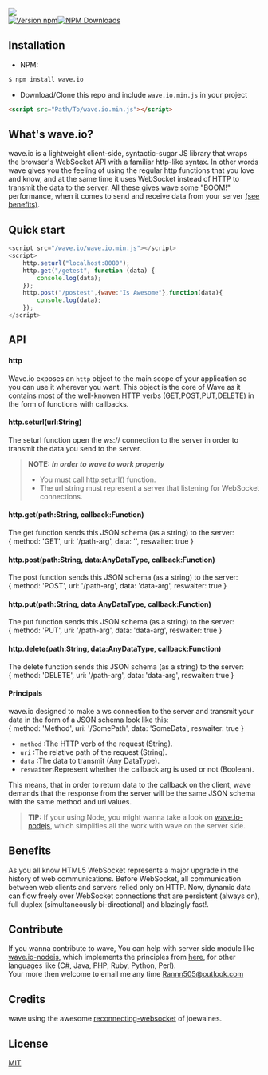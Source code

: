 [<img src="https://raw.githubusercontent.com/rannn505/wave.io/master/assets/wave.io.png">](https://github.com/rannn505/wave.io)<br/>
[![Version npm](https://img.shields.io/npm/v/wave.io.svg?style=flat-square)](https://www.npmjs.com/package/wave.io)[![NPM Downloads](https://img.shields.io/npm/dt/wave.io.svg?style=flat-square)](https://www.npmjs.com/package/wave.io)

## Installation

- NPM:
```bash
$ npm install wave.io
```
<!--- CDN:
``` html
<script src="https://cdn.jsdelivr.net/angular.ngscopestorage/latest/ngscopestorage.min.js"></script>
```-->
- Download/Clone this repo and include `wave.io.min.js` in your project
``` html
<script src="Path/To/wave.io.min.js"></script>
```

## What's wave.io?

wave.io is a lightweight client-side, syntactic-sugar JS library that wraps the browser's WebSocket API with a familiar http-like syntax.
In other words wave gives you the feeling of using the regular http functions that you love and know, and at the same time it uses WebSocket instead of HTTP to transmit the data to the server.
All these gives wave some "BOOM!" performance, when it comes to send and receive data from your server [(see benefits)](#Benefits).

## Quick start

```javascript
<script src="/wave.io/wave.io.min.js"></script>
<script>
    http.seturl("localhost:8080");   
    http.get("/getest", function (data) {
        console.log(data);
    });
    http.post("/postest",{wave:"Is Awesome"},function(data){
        console.log(data);
    });
</script>
```

## API

#### http
  
  Wave.io exposes an `http` object to the main scope of your application so you can use it wherever you want.
  This object is the core of Wave as it contains most of the well-knowen HTTP verbs (GET,POST,PUT,DELETE) in the form of functions with callbacks.

#### http.seturl(url:String)
  
  The seturl function open the ws:// connection to the server in order to transmit the data you send to the server.
  > **NOTE:** ***In order to wave to work properly***
  > - You must call http.seturl() function.
  > - The url string must represent a server that listening for WebSocket connections.
   
#### http.get(path:String, callback:Function)

  The get function sends this JSON schema (as a string) to the server:<br/> 
  { method: 'GET', uri: '/path-arg', data: '', reswaiter: true }

#### http.post(path:String, data:AnyDataType, callback:Function)

  The post function sends this JSON schema (as a string) to the server:<br/> 
  { method: 'POST', uri: '/path-arg', data: 'data-arg', reswaiter: true }
  
#### http.put(path:String, data:AnyDataType, callback:Function)

  The put function sends this JSON schema (as a string) to the server:<br/> 
  { method: 'PUT', uri: '/path-arg', data: 'data-arg', reswaiter: true }

#### http.delete(path:String, data:AnyDataType, callback:Function)

  The delete function sends this JSON schema (as a string) to the server:<br/> 
  { method: 'DELETE', uri: '/path-arg', data: 'data-arg', reswaiter: true }
  
#### Principals<a name="Principals"></a>
  
  wave.io designed to make a ws connection to the server and transmit your data in the form of a JSON schema look like this:<br/> 
  { method: 'Method', uri: '/SomePath', data: 'SomeData', reswaiter: true }
  
  - `method`   :The HTTP verb of the request (String).
  - `uri`      :The relative path of the request (String).
  - `data`     :The data to transmit (Any DataType).
  - `reswaiter`:Represent whether the callback arg is used or not (Boolean).
  
  This means, that in order to return data to the callback on the client, 
  wave demands that the response from the server will be the same JSON schema with the same method and uri values.
  
  > **TIP:** 
  > If your using Node, you might wanna take a look on [wave.io-nodejs](https://github.com/rannn505/wave.io-nodejs), which simplifies all the work with wave on the server side.
  
    
## Benefits<a name="Benefits"></a>

As you all know HTML5 WebSocket represents a major upgrade in the history of web communications. 
Before WebSocket, all communication between web clients and servers relied only on HTTP. 
Now, dynamic data can flow freely over WebSocket connections that are persistent (always on), full duplex (simultaneously bi-directional) and blazingly fast!.

## Contribute

If you wanna contribute to wave, You can help with server side module like [wave.io-nodejs](https://github.com/rannn505/wave.io-nodejs),
which implements the principles from [here](#Principals), for other languages like (C#, Java, PHP, Ruby, Python, Perl).<br/>
Your more then welcome to email me any time <Rannn505@outlook.com>

## Credits

wave using the awesome [reconnecting-websocket](https://github.com/joewalnes/reconnecting-websocket) of joewalnes.


## License

  [MIT](LICENSE)


